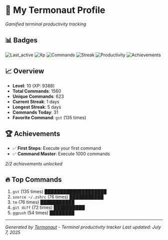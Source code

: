 # 🚀 My Termonaut Profile

*Gamified terminal productivity tracking*

## 📊 Badges

![Last_active](https://img.shields.io/badge/Last+Active-7h+ago-yellow?style=flat-square&logo=terminal&logoColor=white) ![Xp](https://img.shields.io/badge/XP-Level+10+%289388%2F12100%29-blue?style=flat-square&logo=terminal&logoColor=white) ![Commands](https://img.shields.io/badge/Commands-1560-blue?style=flat-square&logo=terminal&logoColor=white) ![Streak](https://img.shields.io/badge/Streak-1+days-red?style=flat-square&logo=terminal&logoColor=white) ![Productivity](https://img.shields.io/badge/Productivity-80.0%25-green?style=flat-square&logo=terminal&logoColor=white) ![Achievements](https://img.shields.io/badge/Achievements-5%2F10-blue?style=flat-square&logo=terminal&logoColor=white) 

## 📈 Overview

- **Level**: 10 (XP: 9388)
- **Total Commands**: 1560
- **Unique Commands**: 623
- **Current Streak**: 1 days
- **Longest Streak**: 5 days
- **Commands Today**: 31
- **Favorite Command**: `gst` (135 times)

## 🏆 Achievements

- ✅ **First Steps**: Execute your first command
- ✅ **Command Master**: Execute 1000 commands

*2/2 achievements unlocked*

## 🔥 Top Commands

1. `gst` (135 times) ████████████████████
2. `source ~/.zshrc` (76 times) ███████████
3. `tm` (76 times) ███████████
4. `git diff` (72 times) ██████████
5. `ggpush` (54 times) ████████

---

*Generated by [Termonaut](https://github.com/oiahoon/termonaut) - Terminal productivity tracker*
*Last updated: July 7, 2025*

